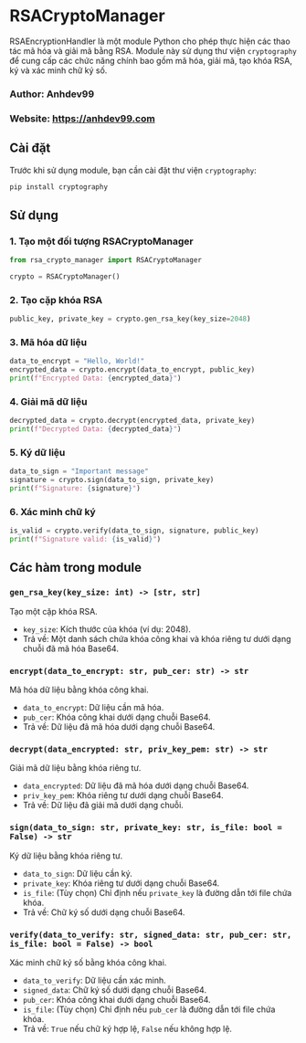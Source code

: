 # RSACryptoManager
RSAEncryptionHandler là một module Python cho phép thực hiện các thao tác mã hóa và giải mã bằng RSA. Module này sử dụng thư viện `cryptography` để cung cấp các chức năng chính bao gồm mã hóa, giải mã, tạo khóa RSA, ký và xác minh chữ ký số.

### Author: Anhdev99

### Website: https://anhdev99.com


## Cài đặt

Trước khi sử dụng module, bạn cần cài đặt thư viện `cryptography`:

```bash
pip install cryptography
```

## Sử dụng

### 1. Tạo một đối tượng RSACryptoManager

```python
from rsa_crypto_manager import RSACryptoManager

crypto = RSACryptoManager()
```

### 2. Tạo cặp khóa RSA

```python
public_key, private_key = crypto.gen_rsa_key(key_size=2048)
```


### 3. Mã hóa dữ liệu
```python
data_to_encrypt = "Hello, World!"
encrypted_data = crypto.encrypt(data_to_encrypt, public_key)
print(f"Encrypted Data: {encrypted_data}")
```

### 4. Giải mã dữ liệu
```python
decrypted_data = crypto.decrypt(encrypted_data, private_key)
print(f"Decrypted Data: {decrypted_data}")
```

### 5. Ký dữ liệu
```python
data_to_sign = "Important message"
signature = crypto.sign(data_to_sign, private_key)
print(f"Signature: {signature}")
```

### 6. Xác minh chữ ký
```python
is_valid = crypto.verify(data_to_sign, signature, public_key)
print(f"Signature valid: {is_valid}")
```

## Các hàm trong module

### `gen_rsa_key(key_size: int) -> [str, str]`

Tạo một cặp khóa RSA.

- `key_size`: Kích thước của khóa (ví dụ: 2048).
- Trả về: Một danh sách chứa khóa công khai và khóa riêng tư dưới dạng chuỗi đã mã hóa Base64.

### `encrypt(data_to_encrypt: str, pub_cer: str) -> str`

Mã hóa dữ liệu bằng khóa công khai.

- `data_to_encrypt`: Dữ liệu cần mã hóa.
- `pub_cer`: Khóa công khai dưới dạng chuỗi Base64.
- Trả về: Dữ liệu đã mã hóa dưới dạng chuỗi Base64.

### `decrypt(data_encrypted: str, priv_key_pem: str) -> str`

Giải mã dữ liệu bằng khóa riêng tư.

- `data_encrypted`: Dữ liệu đã mã hóa dưới dạng chuỗi Base64.
- `priv_key_pem`: Khóa riêng tư dưới dạng chuỗi Base64.
- Trả về: Dữ liệu đã giải mã dưới dạng chuỗi.

### `sign(data_to_sign: str, private_key: str, is_file: bool = False) -> str`

Ký dữ liệu bằng khóa riêng tư.

- `data_to_sign`: Dữ liệu cần ký.
- `private_key`: Khóa riêng tư dưới dạng chuỗi Base64.
- `is_file`: (Tùy chọn) Chỉ định nếu `private_key` là đường dẫn tới file chứa khóa.
- Trả về: Chữ ký số dưới dạng chuỗi Base64.

### `verify(data_to_verify: str, signed_data: str, pub_cer: str, is_file: bool = False) -> bool`

Xác minh chữ ký số bằng khóa công khai.

- `data_to_verify`: Dữ liệu cần xác minh.
- `signed_data`: Chữ ký số dưới dạng chuỗi Base64.
- `pub_cer`: Khóa công khai dưới dạng chuỗi Base64.
- `is_file`: (Tùy chọn) Chỉ định nếu `pub_cer` là đường dẫn tới file chứa khóa.
- Trả về: `True` nếu chữ ký hợp lệ, `False` nếu không hợp lệ.